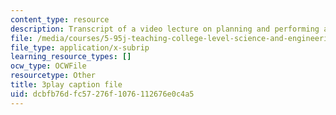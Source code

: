 ```yaml
---
content_type: resource
description: Transcript of a video lecture on planning and performing a lecture.
file: /media/courses/5-95j-teaching-college-level-science-and-engineering-spring-2009/dcbfb76dfc57276f1076112676e0c4a5_RyKmgyGH5dw.srt
file_type: application/x-subrip
learning_resource_types: []
ocw_type: OCWFile
resourcetype: Other
title: 3play caption file
uid: dcbfb76d-fc57-276f-1076-112676e0c4a5
---
```

